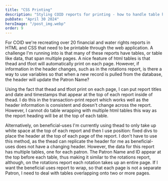 ```yaml
---
title: "CSS Printing"
description: "Styling COID reports for printing - how to handle table headers and footers spanning multiple pages"
pubDate: "April 30 2024"
heroImage: "/post_img.webp"
order: 9
---
```


For COID we're recreating over 20 financial and water rights reports in HTML and CSS that need to be printable through the web application. A challenge I'm running into is that many of these reports have tables, or table like data, that span multiple pages. A nice feature of html tables is that thead and tfoot will automatically print on each page. However, if information in the header changes, such as in the rotations report, is there a way to use variables so that when a new record is pulled from the database, the header will update the Patron Name?

Using the fact that thead and tfoot print on each page, I can put report titles and date and timestamps that appear at the top of each report inside of thead. I do this in the transaction-print report which works well as the header information is consistent and doesn't change across the report. However, I cannot do table wrapping with multiple html tables this way as the report heading will be at the top of each table.

Alternatively, on beneficial-uses I'm currently using thead to only take up white space at the top of each report and then I use position: fixed divs to place the header at the top of each page of the report. I don't have to use this method, as the thead can replicate the header for me as beneficial-uses does not have a changing header. However, the data for this report has multiple tables, one for each patron. The Patron Name and ID appear at the top before each table, thus making it similar to the rotations report, although, on the rotations report each rotation takes up an entire page. If I want the beneficial uses report to wrap, so that each page is not a separate Patron, I need to deal with tables overlapping onto two or more pages.
